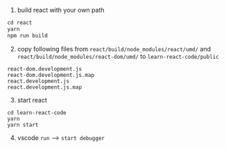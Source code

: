 1. build react with your own path

```javascript
cd react
yarn
npm run build
```

2. copy following files from `react/build/node_modules/react/umd/` and `react/build/node_modules/react-dom/umd/`  to `learn-react-code/public`

```
react-dom.development.js
react-dom.development.js.map
react.development.js
react.development.js.map
```

3. start react

```
cd learn-react-code
yarn
yarn start
```

4. vscode `run` --> `start debugger`

